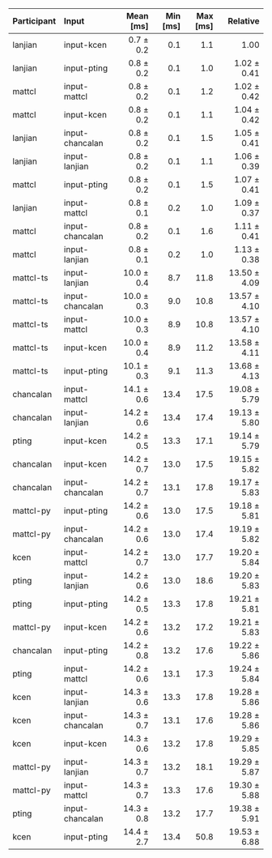 | Participant | Input | Mean [ms] | Min [ms] | Max [ms] | Relative |
|:---|:---|---:|---:|---:|---:|
| lanjian | input-kcen | 0.7 ± 0.2 | 0.1 | 1.1 | 1.00 |
| lanjian | input-pting | 0.8 ± 0.2 | 0.1 | 1.0 | 1.02 ± 0.41 |
| mattcl | input-mattcl | 0.8 ± 0.2 | 0.1 | 1.2 | 1.02 ± 0.42 |
| mattcl | input-kcen | 0.8 ± 0.2 | 0.1 | 1.1 | 1.04 ± 0.42 |
| lanjian | input-chancalan | 0.8 ± 0.2 | 0.1 | 1.5 | 1.05 ± 0.41 |
| lanjian | input-lanjian | 0.8 ± 0.2 | 0.1 | 1.1 | 1.06 ± 0.39 |
| mattcl | input-pting | 0.8 ± 0.2 | 0.1 | 1.5 | 1.07 ± 0.41 |
| lanjian | input-mattcl | 0.8 ± 0.1 | 0.2 | 1.0 | 1.09 ± 0.37 |
| mattcl | input-chancalan | 0.8 ± 0.2 | 0.1 | 1.6 | 1.11 ± 0.41 |
| mattcl | input-lanjian | 0.8 ± 0.1 | 0.2 | 1.0 | 1.13 ± 0.38 |
| mattcl-ts | input-lanjian | 10.0 ± 0.4 | 8.7 | 11.8 | 13.50 ± 4.09 |
| mattcl-ts | input-chancalan | 10.0 ± 0.3 | 9.0 | 10.8 | 13.57 ± 4.10 |
| mattcl-ts | input-mattcl | 10.0 ± 0.3 | 8.9 | 10.8 | 13.57 ± 4.10 |
| mattcl-ts | input-kcen | 10.0 ± 0.4 | 8.9 | 11.2 | 13.58 ± 4.11 |
| mattcl-ts | input-pting | 10.1 ± 0.3 | 9.1 | 11.3 | 13.68 ± 4.13 |
| chancalan | input-mattcl | 14.1 ± 0.6 | 13.4 | 17.5 | 19.08 ± 5.79 |
| chancalan | input-lanjian | 14.2 ± 0.6 | 13.4 | 17.4 | 19.13 ± 5.80 |
| pting | input-kcen | 14.2 ± 0.5 | 13.3 | 17.1 | 19.14 ± 5.79 |
| chancalan | input-kcen | 14.2 ± 0.7 | 13.0 | 17.5 | 19.15 ± 5.82 |
| chancalan | input-chancalan | 14.2 ± 0.7 | 13.1 | 17.8 | 19.17 ± 5.83 |
| mattcl-py | input-pting | 14.2 ± 0.6 | 13.0 | 17.5 | 19.18 ± 5.81 |
| mattcl-py | input-chancalan | 14.2 ± 0.6 | 13.0 | 17.4 | 19.19 ± 5.82 |
| kcen | input-mattcl | 14.2 ± 0.7 | 13.0 | 17.7 | 19.20 ± 5.84 |
| pting | input-lanjian | 14.2 ± 0.6 | 13.0 | 18.6 | 19.20 ± 5.83 |
| pting | input-pting | 14.2 ± 0.5 | 13.3 | 17.8 | 19.21 ± 5.81 |
| mattcl-py | input-kcen | 14.2 ± 0.6 | 13.2 | 17.2 | 19.21 ± 5.83 |
| chancalan | input-pting | 14.2 ± 0.8 | 13.2 | 17.6 | 19.22 ± 5.86 |
| pting | input-mattcl | 14.2 ± 0.6 | 13.1 | 17.3 | 19.24 ± 5.84 |
| kcen | input-lanjian | 14.3 ± 0.6 | 13.3 | 17.8 | 19.28 ± 5.86 |
| kcen | input-chancalan | 14.3 ± 0.7 | 13.1 | 17.6 | 19.28 ± 5.86 |
| kcen | input-kcen | 14.3 ± 0.6 | 13.2 | 17.8 | 19.29 ± 5.85 |
| mattcl-py | input-lanjian | 14.3 ± 0.7 | 13.2 | 18.1 | 19.29 ± 5.87 |
| mattcl-py | input-mattcl | 14.3 ± 0.7 | 13.3 | 17.6 | 19.30 ± 5.88 |
| pting | input-chancalan | 14.3 ± 0.8 | 13.2 | 17.7 | 19.38 ± 5.91 |
| kcen | input-pting | 14.4 ± 2.7 | 13.4 | 50.8 | 19.53 ± 6.88 |
